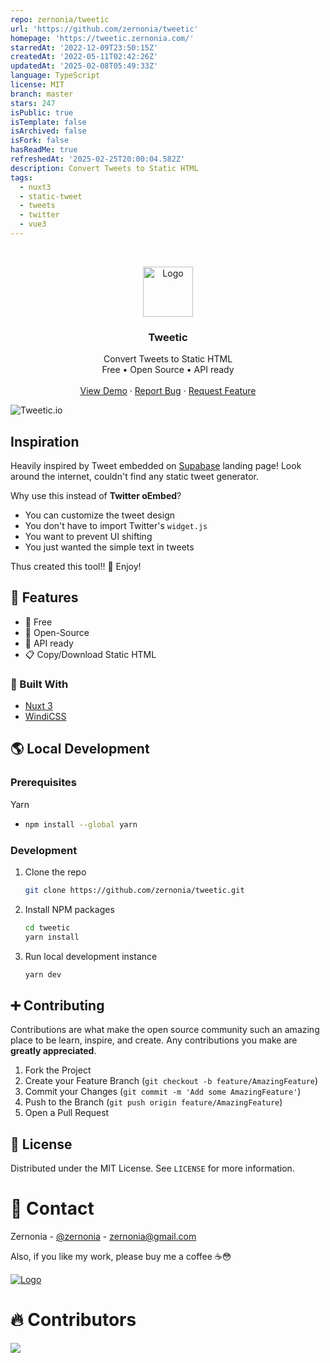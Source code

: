 ```yaml
---
repo: zernonia/tweetic
url: 'https://github.com/zernonia/tweetic'
homepage: 'https://tweetic.zernonia.com/'
starredAt: '2022-12-09T23:50:15Z'
createdAt: '2022-05-11T02:42:26Z'
updatedAt: '2025-02-08T05:49:33Z'
language: TypeScript
license: MIT
branch: master
stars: 247
isPublic: true
isTemplate: false
isArchived: false
isFork: false
hasReadMe: true
refreshedAt: '2025-02-25T20:00:04.582Z'
description: Convert Tweets to Static HTML
tags:
  - nuxt3
  - static-tweet
  - tweets
  - twitter
  - vue3
---
```


<!-- PROJECT LOGO -->
<br />
<p align="center">
  <a href="https://github.com/zernonia/tweetic">
    <img src="assets/logo.svg" alt="Logo" width="80">
  </a>

  <h3 align="center">Tweetic</h3>

  <p align="center">
    Convert Tweets to Static HTML
    <br />
    Free • Open Source • API ready
    <br />
    <br />
    <a href="https://tweetic.zernonia.com/">View Demo</a>
    ·
    <a href="https://github.com/zernonia/tweetic/issues">Report Bug</a>
    ·
    <a href="https://github.com/zernonia/tweetic/issues">Request Feature</a>
  </p>
</p>

![Tweetic.io](public/og.png)

## Inspiration

Heavily inspired by Tweet embedded on [Supabase](https://supabase.com) landing page! Look around the internet, couldn't find any static tweet generator.

Why use this instead of **Twitter oEmbed**?

- You can customize the tweet design
- You don't have to import Twitter's `widget.js`
- You want to prevent UI shifting
- You just wanted the simple text in tweets

Thus created this tool!! 🎉 Enjoy!

## 🚀 Features

- 🤩 Free
- 📖 Open-Source
- 🚀 API ready
- 📋 Copy/Download Static HTML

### 🔨 Built With

- [Nuxt 3](https://v3.nuxtjs.org/)
- [WindiCSS](https://windicss.org/)

## 🌎 Local Development

### Prerequisites

Yarn

- ```sh
  npm install --global yarn
  ```

### Development

1. Clone the repo
   ```sh
   git clone https://github.com/zernonia/tweetic.git
   ```
2. Install NPM packages
   ```sh
   cd tweetic
   yarn install
   ```
3. Run local development instance
   ```sh
   yarn dev
   ```

## ➕ Contributing

Contributions are what make the open source community such an amazing place to be learn, inspire, and create. Any contributions you make are **greatly appreciated**.

1. Fork the Project
2. Create your Feature Branch (`git checkout -b feature/AmazingFeature`)
3. Commit your Changes (`git commit -m 'Add some AmazingFeature'`)
4. Push to the Branch (`git push origin feature/AmazingFeature`)
5. Open a Pull Request

## 📜 License

Distributed under the MIT License. See `LICENSE` for more information.

# 📧 Contact

Zernonia - [@zernonia](https://twitter.com/zernonia) - zernonia@gmail.com

Also, if you like my work, please buy me a coffee ☕😳

<a href="https://www.buymeacoffee.com/zernonia" target="_blank">
    <img src="https://www.buymeacoffee.com/assets/img/custom_images/yellow_img.png" alt="Logo" >
  </a>

# 🔥 Contributors

<a href="https://github.com/zernonia/tweetic/graphs/contributors">
  <img src="https://contrib.rocks/image?repo=zernonia/tweetic" />
</a>
